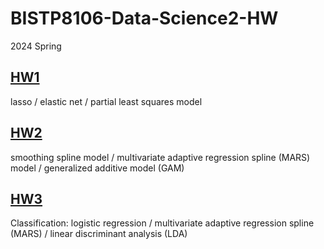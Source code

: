 # BISTP8106-Data-Science2-HW

2024 Spring

## [HW1](./hw1-yw3996.pdf)
lasso / elastic net / partial least squares model

## [HW2](./hw2-yw3996.pdf)
smoothing spline model / multivariate adaptive regression spline (MARS) model / generalized additive model (GAM)

## [HW3](./hw3-yw3996.pdf)
Classification: logistic regression / multivariate adaptive regression spline (MARS) / linear discriminant analysis (LDA)
